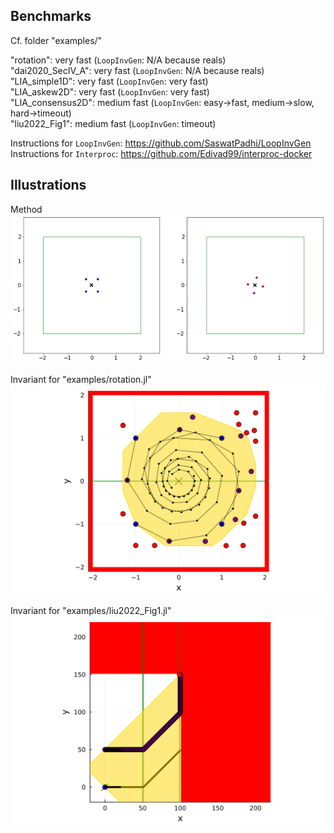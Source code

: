 ## Benchmarks

Cf. folder "examples/"

"rotation": very fast (`LoopInvGen`: N/A because reals)<br>
"dai2020_SecIV_A": very fast (`LoopInvGen`: N/A because reals)<br>
"LIA_simple1D": very fast (`LoopInvGen`: very fast)<br>
"LIA_askew2D": very fast (`LoopInvGen`: very fast)<br>
"LIA_consensus2D": medium fast (`LoopInvGen`: easy->fast, medium->slow, hard->timeout)<br>
"liu2022_Fig1": medium fast (`LoopInvGen`: timeout)<br>

Instructions for `LoopInvGen`: https://github.com/SaswatPadhi/LoopInvGen
Instructions for `Interproc`: https://github.com/Edivad99/interproc-docker

## Illustrations

Method<br>
![GUI](https://github.com/guberger/CEGISPolyhedralBarrier.jl/blob/main/animation_rotating.gif)

Invariant for "examples/rotation.jl"<br>
![GUI](https://github.com/guberger/CEGISPolyhedralBarrier.jl/blob/main/fig_rotation_full.png)

Invariant for "examples/liu2022_Fig1.jl"<br>
![GUI](https://github.com/guberger/CEGISPolyhedralBarrier.jl/blob/main/fig_liu2022_Fig1.png)